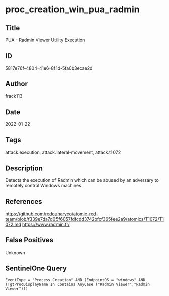 # proc_creation_win_pua_radmin

## Title
PUA - Radmin Viewer Utility Execution

## ID
5817e76f-4804-41e6-8f1d-5fa0b3ecae2d

## Author
frack113

## Date
2022-01-22

## Tags
attack.execution, attack.lateral-movement, attack.t1072

## Description
Detects the execution of Radmin which can be abused by an adversary to remotely control Windows machines

## References
https://github.com/redcanaryco/atomic-red-team/blob/f339e7da7d05f6057fdfcdd3742bfcf365fee2a9/atomics/T1072/T1072.md
https://www.radmin.fr/

## False Positives
Unknown

## SentinelOne Query
```
EventType = "Process Creation" AND (EndpointOS = "windows" AND (TgtProcDisplayName In Contains AnyCase ("Radmin Viewer","Radmin Viewer")))

```
